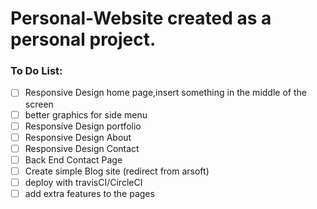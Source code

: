 # Personal-Website created as a personal project.

### To Do List:

- [ ] Responsive Design home page,insert something in the middle of the screen
- [ ] better graphics for side menu
- [ ] Responsive Design portfolio
- [ ] Responsive Design About
- [ ] Responsive Design Contact
- [ ] Back End Contact Page
- [ ] Create simple Blog site (redirect from arsoft)
- [ ] deploy with travisCI/CircleCI
- [ ] add extra features to the pages
